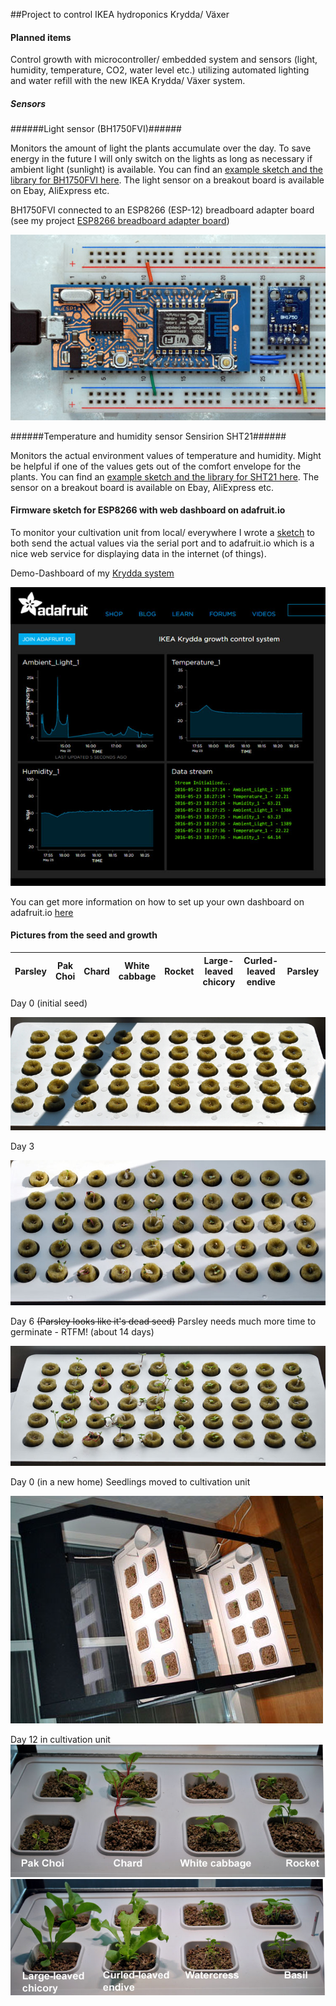 ##Project to control IKEA hydroponics Krydda/ Växer

#### Planned items

Control growth with microcontroller/ embedded system and sensors (light, humidity, temperature, CO2, water level etc.)  utilizing automated lighting and water refill with the new IKEA Krydda/ Växer system.

##### Sensors

######Light sensor (BH1750FVI)######

Monitors the amount of light the plants accumulate over the day. To save energy in the future I will only switch on the lights as long as necessary if ambient light (sunlight) is available.
You can find an [example sketch and the library for BH1750FVI here](https://github.com/markbeee/BH1750FVI). The light sensor on a breakout board is available on Ebay, AliExpress etc.

BH1750FVI connected to an ESP8266 (ESP-12) breadboard adapter board
(see my project [ESP8266 breadboard adapter board](https://github.com/markbeee/ESP8266_Breakout_Board))

![BH1750FVI breadboard setup with ESP8266](/images/BH1750FVI.jpg)

######Temperature and humidity sensor Sensirion SHT21######

Monitors the actual environment values of temperature and humidity. Might be helpful if one of the values gets out of the comfort envelope for the plants.
You can find an [example sketch and the library for SHT21 here](https://github.com/markbeee/SHT21). The sensor on a breakout board is available on Ebay, AliExpress etc.

#### Firmware sketch for ESP8266 with web dashboard on adafruit.io

To monitor your cultivation unit from local/ everywhere I wrote a [sketch](https://github.com/markbeee/IKEA_hydroponics_control/blob/master/firmware/Krydda_growth_control_Adafruit_io/Krydda_growth_control_Adafruit_io.ino) to both send the actual values via the serial port and to adafruit.io which is a nice web service for displaying data in the internet (of things).

Demo-Dashboard of my [Krydda system](https://io.adafruit.com/markb2/growth-control) 

![Adafruit.io dashboard](/images/Adafruit_io_dashboard.jpg)

You can get more information on how to set up your own dashboard on adafruit.io [here](https://io.adafruit.com/)
 
#### Pictures from the seed and growth

| Parsley | Pak Choi | Chard | White cabbage | Rocket | Large-leaved chicory | Curled-leaved endive | Parsley | Watercress | Basil |
|---------|----------|-------|---------------|--------|---------------|----------------|---------|------------|-------|

Day 0 (initial seed)

![Initial seed day 0](/images/Day0_git_800w.jpg)

Day 3

![Seed day 3](/images/Day3_git_slant.jpg)

Day 6
~~(Parsley looks like it's dead seed)~~ Parsley needs much more time to germinate - RTFM! (about 14 days)

![Seed day 6](/images/Day6_git_slant.jpg)

Day 0 (in a new home)
Seedlings moved to cultivation unit

![Cultivation day 0](/images/Day0_git_grow.jpg)

Day 12 in cultivation unit
![Cultivation day 12](/images/Day18_2_3_4_5_labeled_blog.jpg)
![Cultivation day 12](/images/Day18_6_7_9_10_labeled_blog.jpg)
